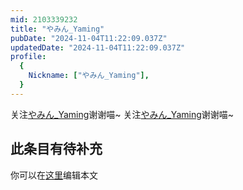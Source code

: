 ```yaml
---
mid: 2103339232
title: "やみん_Yaming"
pubDate: "2024-11-04T11:22:09.037Z"
updatedDate: "2024-11-04T11:22:09.037Z"
profile:
  {
    Nickname: ["やみん_Yaming"],
  }
---
```


关注[やみん_Yaming](https://space.bilibili.com/2103339232)谢谢喵~ 关注[やみん_Yaming](https://space.bilibili.com/2103339232)谢谢喵~

## 此条目有待补充
你可以在[这里](https://github.com/Yuhanawa/VTuber.ICU-Content/edit/master/v/やみん_Yaming/index.md)编辑本文
